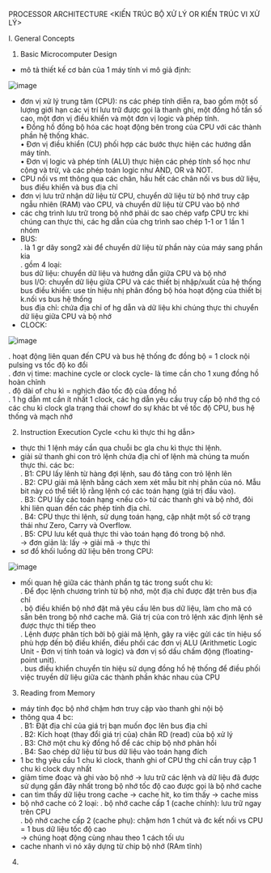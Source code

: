 PROCESSOR ARCHITECTURE <KIẾN TRÚC BỘ XỬ LÝ OR KIẾN TRÚC VI XỬ LÝ><br>

I. General Concepts<br>

1.  Basic Microcomputer Design <br>
- mô tả thiết kế cơ bản của 1 máy tính vi mô giả định:<br>

![image](https://github.com/chaumoon/Reverse-Engineering/assets/127403046/fd4e538b-d300-4e50-910e-30ba14201f12)<br>

- đơn vị xử lý trung tâm (CPU): ns các phép tính diễn ra, bao gồm một số lượng giới hạn các vị trí lưu trữ được gọi là thanh ghi, một đồng hồ tần số cao, một đơn vị điều khiển và một đơn vị logic và phép tính.<br>
• Đồng hồ đồng bộ hóa các hoạt động bên trong của CPU với các thành phần hệ thống khác.<br>
• Đơn vị điều khiển (CU) phối hợp các bước thực hiện các hướng dẫn máy tính.<br>
• Đơn vị logic và phép tính (ALU) thực hiện các phép tính số học như cộng và trừ, và các phép toán logic như AND, OR và NOT.<br>
- CPU nối vs mt thông qua các chân, hầu hết các chân nối vs bus dữ liệu, bus điều khiển và bus địa chỉ
- đơn vị lưu trữ nhận dữ liệu từ CPU,  chuyển dữ liệu từ bộ nhớ truy cập ngẫu nhiên (RAM) vào CPU, và chuyển dữ liệu từ CPU vào bộ nhớ
- các chg trình lưu trữ trong bộ nhớ phải dc sao chép vafp CPU trc khi chúng can thực thi, các hg dẫn của chg trình sao chép 1-1 or 1 lần 1 nhóm
- BUS:<br>
. là 1 gr dây song2 xài để chuyển dữ liệu từ phần này của máy sang phần kia<br>
. gồm 4 loại: <br>
bus dữ liệu: chuyển dữ liệu và hướng dẫn giữa CPU và bộ nhớ<br>
bus I/O: chuyển dữ liệu giữa CPU và các thiết bị nhập/xuất của hệ thống<br>
bus điều khiển: use tín hiệu nhị phân đồng bộ hóa hoạt động của thiết bị k.nối vs bus hệ thống<br>
bus địa chỉ: chứa địa chỉ of hg dẫn và dữ liệu khi chúng thực thi chuyển dữ liệu giữa CPU và bộ nhớ<br>
- CLOCK:<br>

![image](https://github.com/chaumoon/Reverse-Engineering/assets/127403046/f3747126-5490-4471-ab3b-f33dc3839a74)<br>

. hoạt động liên quan đến CPU và bus hệ thống đc đồng bộ = 1 clock nội pulsing vs tốc độ ko đổi<br>
. đơn vị time: machine cycle or clock cycle- là time cần cho 1 xung đồng hồ hoàn chỉnh<br>
. độ dài of chu kì = nghịch đảo tốc độ của đồng hồ<br>
. 1 hg dẫn mt cần ít nhất 1 clock, các hg dẫn yêu cầu truy cấp bộ nhớ thg có các chu kì clock gla trạng thái chowf do sự khác bt về tốc độ CPU, bus hệ thống và mạch nhớ<br>

2. Instruction Execution Cycle <chu kì thực thi hg dẫn><br>
- thực thi 1 lệnh máy cần qua chuỗi bc gla chu kì thực thi lệnh. 
- giải sử thanh ghi con trỏ lệnh chứa địa chỉ of lệnh mà chúng ta muốn thực thi. các bc: <br>
. B1: CPU lấy lênh từ hàng đợi lệnh, sau đó tăng con trỏ lệnh lên<br>
. B2: CPU giải mã lệnh bằng cách xem xét mẫu bit nhị phân của nó. Mẫu bit này có thể tiết lộ rằng lệnh có các toán hạng (giá trị đầu vào).<br>
. B3: CPU lấy các toán hạng <nếu có> từ các thanh ghi và bộ nhớ, đôi khi liên quan đến các phép tính địa chỉ.<br>
. B4: CPU thực thi lệnh, sử dụng toán hạng, cập nhật một số cờ trạng thái như Zero, Carry và Overflow.<br>
. B5: CPU lưu kết quả thực thi vào toán hạng đó trong bộ nhớ.<br>
-> đơn giản là: lấy -> giải mã -> thực thi<br>
- sơ đồ khối luồng dữ liệu bên trong CPU:

![image](https://github.com/chaumoon/Reverse-Engineering/assets/127403046/aea8227b-a068-4ce2-82b1-69b0d9525851)<br>

- mối quan hệ giữa các thành phần tg tác trong suốt chu kì:<br>
. Để đọc lệnh chương trình từ bộ nhớ, một địa chỉ được đặt trên bus địa chỉ<br>
. bộ điều khiển bộ nhớ đặt mã yêu cầu lên bus dữ liệu, làm cho mã có sẵn bên trong bộ nhớ cache mã. Giá trị của con trỏ lệnh xác định lệnh sẽ được thực thi tiếp theo<br>
. Lệnh được phân tích bởi bộ giải mã lệnh, gây ra việc gửi các tín hiệu số phù hợp đến bộ điều khiển, điều phối các đơn vị ALU (Arithmetic Logic Unit - Đơn vị tính toán và logic) và đơn vị số dấu chấm động (floating-point unit).<br>
. bus điều khiển chuyển tín hiệu sử dụng đồng hồ hệ thống để điều phối việc truyền dữ liệu giữa các thành phần khác nhau của CPU<br>

3. Reading from Memory<br>
- máy tính đọc bộ nhớ chậm hơn truy cập vào thanh ghi nội bộ
- thông qua 4 bc:<br>
. B1: Đặt địa chỉ của giá trị bạn muốn đọc lên bus địa chỉ<br>
. B2: Kích hoạt (thay đổi giá trị của) chân RD (read) của bộ xử lý<br>
. B3: Chờ một chu kỳ đồng hồ để các chip bộ nhớ phản hồi<br>
. B4: Sao chép dữ liệu từ bus dữ liệu vào toán hạng đích<br>
- 1 bc thg yêu cầu 1 chu kì clock, thanh ghi of CPU thg chỉ cần truy cập 1 chu kì clock duy nhất
- giảm time đoạc và ghi vào bộ nhớ -> lưu trữ các lệnh và dữ liệu đã được sử dụng gần đây nhất trong bộ nhớ tốc độ cao được gọi là bộ nhớ cache
- can tìm thấy dữ liệu trong cache -> cache hit, ko tìm thấy -> cache miss
- bộ nhớ cache có 2 loại: 
. bộ nhớ cache cấp 1 (cache chính): lưu trữ ngay trên CPU<br>
. bộ nhớ cache cấp 2 (cache phụ): chậm hơn 1 chút và đc kết nối vs CPU = 1 bus dữ liệu tốc độ cao<br>
-> chúng hoạt động cùng nhau theo 1 cách tối ưu<br>
- cache nhanh vì nó xây dựng từ chip bộ nhớ (RAm tĩnh)

4. 
